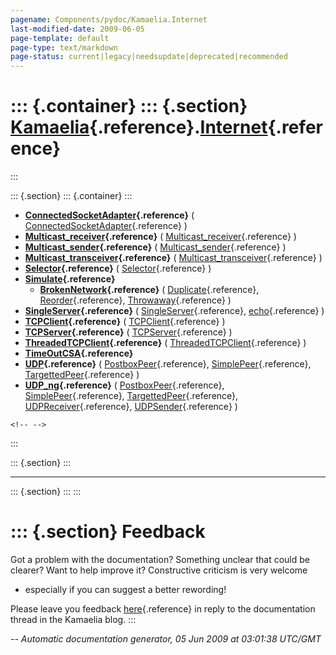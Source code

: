 ```yaml
---
pagename: Components/pydoc/Kamaelia.Internet
last-modified-date: 2009-06-05
page-template: default
page-type: text/markdown
page-status: current|legacy|needsupdate|deprecated|recommended
---
```

::: {.container}
::: {.section}
[Kamaelia](/Components/pydoc/Kamaelia.html){.reference}.[Internet](/Components/pydoc/Kamaelia.Internet.html){.reference}
========================================================================================================================
:::

::: {.section}
::: {.container}
:::

-   **[ConnectedSocketAdapter](/Components/pydoc/Kamaelia.Internet.ConnectedSocketAdapter.html){.reference}**
    (
    [ConnectedSocketAdapter](/Components/pydoc/Kamaelia.Internet.ConnectedSocketAdapter.ConnectedSocketAdapter.html){.reference}
    )
-   **[Multicast\_receiver](/Components/pydoc/Kamaelia.Internet.Multicast_receiver.html){.reference}**
    (
    [Multicast\_receiver](/Components/pydoc/Kamaelia.Internet.Multicast_receiver.Multicast_receiver.html){.reference}
    )
-   **[Multicast\_sender](/Components/pydoc/Kamaelia.Internet.Multicast_sender.html){.reference}**
    (
    [Multicast\_sender](/Components/pydoc/Kamaelia.Internet.Multicast_sender.Multicast_sender.html){.reference}
    )
-   **[Multicast\_transceiver](/Components/pydoc/Kamaelia.Internet.Multicast_transceiver.html){.reference}**
    (
    [Multicast\_transceiver](/Components/pydoc/Kamaelia.Internet.Multicast_transceiver.Multicast_transceiver.html){.reference}
    )
-   **[Selector](/Components/pydoc/Kamaelia.Internet.Selector.html){.reference}**
    (
    [Selector](/Components/pydoc/Kamaelia.Internet.Selector.Selector.html){.reference}
    )
-   **[Simulate](/Components/pydoc/Kamaelia.Internet.Simulate.html){.reference}**
    -   **[BrokenNetwork](/Components/pydoc/Kamaelia.Internet.Simulate.BrokenNetwork.html){.reference}**
        (
        [Duplicate](/Components/pydoc/Kamaelia.Internet.Simulate.BrokenNetwork.Duplicate.html){.reference},
        [Reorder](/Components/pydoc/Kamaelia.Internet.Simulate.BrokenNetwork.Reorder.html){.reference},
        [Throwaway](/Components/pydoc/Kamaelia.Internet.Simulate.BrokenNetwork.Throwaway.html){.reference}
        )
-   **[SingleServer](/Components/pydoc/Kamaelia.Internet.SingleServer.html){.reference}**
    (
    [SingleServer](/Components/pydoc/Kamaelia.Internet.SingleServer.SingleServer.html){.reference},
    [echo](/Components/pydoc/Kamaelia.Internet.SingleServer.echo.html){.reference}
    )
-   **[TCPClient](/Components/pydoc/Kamaelia.Internet.TCPClient.html){.reference}**
    (
    [TCPClient](/Components/pydoc/Kamaelia.Internet.TCPClient.TCPClient.html){.reference}
    )
-   **[TCPServer](/Components/pydoc/Kamaelia.Internet.TCPServer.html){.reference}**
    (
    [TCPServer](/Components/pydoc/Kamaelia.Internet.TCPServer.TCPServer.html){.reference}
    )
-   **[ThreadedTCPClient](/Components/pydoc/Kamaelia.Internet.ThreadedTCPClient.html){.reference}**
    (
    [ThreadedTCPClient](/Components/pydoc/Kamaelia.Internet.ThreadedTCPClient.ThreadedTCPClient.html){.reference}
    )
-   **[TimeOutCSA](/Components/pydoc/Kamaelia.Internet.TimeOutCSA.html){.reference}**
-   **[UDP](/Components/pydoc/Kamaelia.Internet.UDP.html){.reference}**
    (
    [PostboxPeer](/Components/pydoc/Kamaelia.Internet.UDP.PostboxPeer.html){.reference},
    [SimplePeer](/Components/pydoc/Kamaelia.Internet.UDP.SimplePeer.html){.reference},
    [TargettedPeer](/Components/pydoc/Kamaelia.Internet.UDP.TargettedPeer.html){.reference}
    )
-   **[UDP\_ng](/Components/pydoc/Kamaelia.Internet.UDP_ng.html){.reference}**
    (
    [PostboxPeer](/Components/pydoc/Kamaelia.Internet.UDP_ng.PostboxPeer.html){.reference},
    [SimplePeer](/Components/pydoc/Kamaelia.Internet.UDP_ng.SimplePeer.html){.reference},
    [TargettedPeer](/Components/pydoc/Kamaelia.Internet.UDP_ng.TargettedPeer.html){.reference},
    [UDPReceiver](/Components/pydoc/Kamaelia.Internet.UDP_ng.UDPReceiver.html){.reference},
    [UDPSender](/Components/pydoc/Kamaelia.Internet.UDP_ng.UDPSender.html){.reference}
    )

```{=html}
<!-- -->
```
:::

::: {.section}
:::

------------------------------------------------------------------------

::: {.section}
:::
:::

::: {.section}
Feedback
========

Got a problem with the documentation? Something unclear that could be
clearer? Want to help improve it? Constructive criticism is very welcome
- especially if you can suggest a better rewording!

Please leave you feedback
[here](../../../cgi-bin/blog/blog.cgi?rm=viewpost&nodeid=1142023701){.reference}
in reply to the documentation thread in the Kamaelia blog.
:::

*\-- Automatic documentation generator, 05 Jun 2009 at 03:01:38 UTC/GMT*
